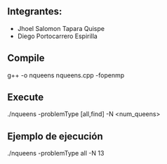 ## Integrantes:
- Jhoel Salomon Tapara Quispe
- Diego Portocarrero Espirilla

## Compile
g++ -o nqueens nqueens.cpp -fopenmp

## Execute
./nqueens -problemType [all,find] -N <num_queens>

## Ejemplo de ejecución
./nqueens -problemType all -N 13
